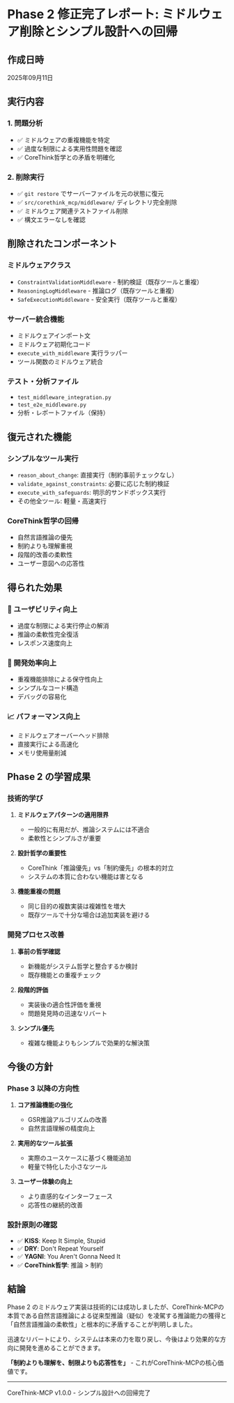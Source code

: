 # Phase 2 修正完了レポート: ミドルウェア削除とシンプル設計への回帰

## 作成日時
2025年09月11日

## 実行内容

### 1. 問題分析
- ✅ ミドルウェアの重複機能を特定
- ✅ 過度な制限による実用性問題を確認
- ✅ CoreThink哲学との矛盾を明確化

### 2. 削除実行
- ✅ `git restore` でサーバーファイルを元の状態に復元
- ✅ `src/corethink_mcp/middleware/` ディレクトリ完全削除
- ✅ ミドルウェア関連テストファイル削除
- ✅ 構文エラーなしを確認

## 削除されたコンポーネント

### ミドルウェアクラス
- `ConstraintValidationMiddleware` - 制約検証（既存ツールと重複）
- `ReasoningLogMiddleware` - 推論ログ（既存ツールと重複）  
- `SafeExecutionMiddleware` - 安全実行（既存ツールと重複）

### サーバー統合機能
- ミドルウェアインポート文
- ミドルウェア初期化コード
- `execute_with_middleware` 実行ラッパー
- ツール関数のミドルウェア統合

### テスト・分析ファイル
- `test_middleware_integration.py`
- `test_e2e_middleware.py`
- 分析・レポートファイル（保持）

## 復元された機能

### シンプルなツール実行
- `reason_about_change`: 直接実行（制約事前チェックなし）
- `validate_against_constraints`: 必要に応じた制約検証
- `execute_with_safeguards`: 明示的サンドボックス実行
- その他全ツール: 軽量・高速実行

### CoreThink哲学の回帰
- 自然言語推論の優先
- 制約よりも理解重視
- 段階的改善の柔軟性
- ユーザー意図への応答性

## 得られた効果

### 🎯 ユーザビリティ向上
- 過度な制限による実行停止の解消
- 推論の柔軟性完全復活
- レスポンス速度向上

### 🔧 開発効率向上
- 重複機能排除による保守性向上
- シンプルなコード構造
- デバッグの容易化

### 📈 パフォーマンス向上
- ミドルウェアオーバーヘッド排除
- 直接実行による高速化
- メモリ使用量削減

## Phase 2 の学習成果

### 技術的学び
1. **ミドルウェアパターンの適用限界**
   - 一般的に有用だが、推論システムには不適合
   - 柔軟性とシンプルさが重要

2. **設計哲学の重要性**
   - CoreThink「推論優先」vs「制約優先」の根本的対立
   - システムの本質に合わない機能は害となる

3. **機能重複の問題**
   - 同じ目的の複数実装は複雑性を増大
   - 既存ツールで十分な場合は追加実装を避ける

### 開発プロセス改善
1. **事前の哲学確認**
   - 新機能がシステム哲学と整合するか検討
   - 既存機能との重複チェック

2. **段階的評価**
   - 実装後の適合性評価を重視
   - 問題発見時の迅速なリバート

3. **シンプル優先**
   - 複雑な機能よりもシンプルで効果的な解決策

## 今後の方針

### Phase 3 以降の方向性
1. **コア推論機能の強化**
   - GSR推論アルゴリズムの改善
   - 自然言語理解の精度向上

2. **実用的なツール拡張**
   - 実際のユースケースに基づく機能追加
   - 軽量で特化した小さなツール

3. **ユーザー体験の向上**
   - より直感的なインターフェース
   - 応答性の継続的改善

### 設計原則の確認
- ✅ **KISS**: Keep It Simple, Stupid
- ✅ **DRY**: Don't Repeat Yourself  
- ✅ **YAGNI**: You Aren't Gonna Need It
- ✅ **CoreThink哲学**: 推論 > 制約

## 結論

Phase 2 のミドルウェア実装は技術的には成功しましたが、CoreThink-MCPの本質である自然言語推論による従来型推論（疑似）を凌駕する推論能力の獲得と「自然言語推論の柔軟性」と根本的に矛盾することが判明しました。

迅速なリバートにより、システムは本来の力を取り戻し、今後はより効果的な方向に開発を進めることができます。

**「制約よりも理解を、制限よりも応答性を」** - これがCoreThink-MCPの核心価値です。

---
CoreThink-MCP v1.0.0 - シンプル設計への回帰完了
